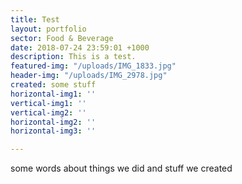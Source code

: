 ```yaml
---
title: Test
layout: portfolio
sector: Food & Beverage
date: 2018-07-24 23:59:01 +1000
description: This is a test.
featured-img: "/uploads/IMG_1833.jpg"
header-img: "/uploads/IMG_2978.jpg"
created: some stuff
horizontal-img1: ''
vertical-img1: ''
vertical-img2: ''
horizontal-img2: ''
horizontal-img3: ''

---
```

some words about things we did and stuff we created
